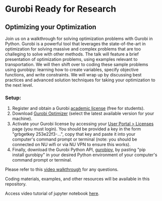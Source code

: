 # Gurobi Ready for Research

## Optimizing your Optimization

Join us on a walkthrough for solving optimization problems with Gurobi in Python. Gurobi is a powerful tool that leverages the state-of-the-art in optimization for solving massive and complex problems that are too challeging to solve with other methods. The talk will feature a brief presentation of optimization problems, using examples relevant to transportation. We will then shift over to coding these sample problems using gurobipy: learning how to create variables, specify objective functions, and write constraints. We will wrap up by discussing best practices and advanced solution techniques for taking your optimization to the next level.

### Setup:

1. Register and obtain a Gurobi [academic license](https://www.gurobi.com/downloads/end-user-license-agreement-academic/) (free for students).
2. Download [Gurobi Optimizer](https://www.gurobi.com/downloads/) (select the latest available version for your machine).
3. Activate your Gurobi license by accessing your [User Portal > Licenses](https://portal.gurobi.com/iam/login/?target=https%3A%2F%2Fportal.gurobi.com%2Fiam%2Flicenses%2Flist%2F) page (you must login). You should be provided a key in the form "grbgetkey 253e22f3-...", copy that key and paste it into your computer's command prompt or terminal (note: you should be connected on NU wifi or via NU VPN to ensure this works).
4. Finally, download the Gurobi Python API, [gurobipy](https://pypi.org/project/gurobipy/), by pasting "pip install gurobipy" in your desired Python environment of your computer's command prompt or terminal.

Please refer to this [video walkthrough](https://www.youtube.com/watch?v=oW6ma8rdZk8) for any questions.


Coding materials, examples, and other resources will be available in this repository.

Access video tutorial of jupyter notebook [here](https://drive.google.com/file/d/1NURzxyOHp4l7w9wsWhr-nH9EHQfpY4-Y/view?usp=share_link).

